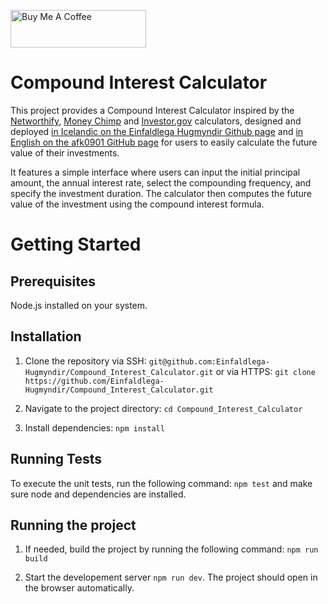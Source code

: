 <a href="https://www.buymeacoffee.com/afk0901" target="_blank"><img src="https://cdn.buymeacoffee.com/buttons/v2/default-green.png" alt="Buy Me A Coffee" style="height: 60px !important;width: 217px !important;" ></a>

# Compound Interest Calculator

This project provides a Compound Interest Calculator inspired by the [Networthify](https://networthify.com/calculator/earlyretirement?income=50000&initialBalance=0&expenses=20000&annualPct=5&withdrawalRate=4), [Money Chimp](http://www.moneychimp.com/calculator/compound_interest_calculator.htm) and [Investor.gov](https://www.investor.gov/financial-tools-calculators/calculators/compound-interest-calculator) calculators, designed and deployed [in Icelandic on the Einfaldlega Hugmyndir Github page](https://einfaldlega-hugmyndir.github.io/Compound_Interest_Calculator/) and [in English on the afk0901 GitHub page](https://afk0901.github.io/Compound_Interest_Calculator/) for users to easily calculate the future value of their investments.

It features a simple interface where users can input the initial principal amount, the annual interest rate,
select the compounding frequency, and specify the investment duration.
The calculator then computes the future value of the investment using the compound interest formula.

# Getting Started

## Prerequisites

Node.js installed on your system.

## Installation

1. Clone the repository via SSH: `git@github.com:Einfaldlega-Hugmyndir/Compound_Interest_Calculator.git`
   or via HTTPS: `git clone https://github.com/Einfaldlega-Hugmyndir/Compound_Interest_Calculator.git`

2. Navigate to the project directory: `cd Compound_Interest_Calculator`

3. Install dependencies: `npm install`

## Running Tests

To execute the unit tests, run the following command: `npm test` and make sure node and dependencies are installed.

## Running the project

1. If needed, build the project by running the following command: `npm run build`

2. Start the developement server `npm run dev`. The project should open in the browser automatically.

